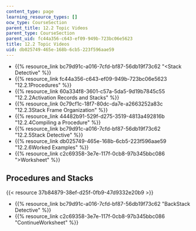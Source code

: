 ```yaml
---
content_type: page
learning_resource_types: []
ocw_type: CourseSection
parent_title: 12.2 Topic Videos
parent_type: CourseSection
parent_uid: fc44a356-c643-ef09-949b-723bc06e5623
title: 12.2 Topic Videos
uid: db025749-465e-168b-6cb5-223f596aae59
---
```


*   {{% resource_link bc79d91c-a016-7cfd-bf87-56db19f73c62 "\<Stack Detective" %}}
*   {{% resource_link fc44a356-c643-ef09-949b-723bc06e5623 "12.2.1Procedures" %}}
*   {{% resource_link 60a334f8-3601-c57a-5da5-9d19b7845c55 "12.2.2Activation Records and Stacks" %}}
*   {{% resource_link 0c79cf1c-18f7-80dc-da7e-a2663252a83c "12.2.3Stack Frame Organization" %}}
*   {{% resource_link 44482b91-529f-d275-3519-4813a492816b "12.2.4Compiling a Procedure" %}}
*   {{% resource_link bc79d91c-a016-7cfd-bf87-56db19f73c62 "12.2.5Stack Detective" %}}
*   {{% resource_link db025749-465e-168b-6cb5-223f596aae59 "12.2.6Worked Examples" %}}
*   {{% resource_link c2c69358-3e7e-117f-0cb8-97b345bbc086 "\>Worksheet" %}}

Procedures and Stacks
---------------------

{{< resource 37b84879-38ef-d25f-0fb9-47d9332e20b9 >}}

*   {{% resource_link bc79d91c-a016-7cfd-bf87-56db19f73c62 "BackStack Detective" %}}
*   {{% resource_link c2c69358-3e7e-117f-0cb8-97b345bbc086 "ContinueWorksheet" %}}